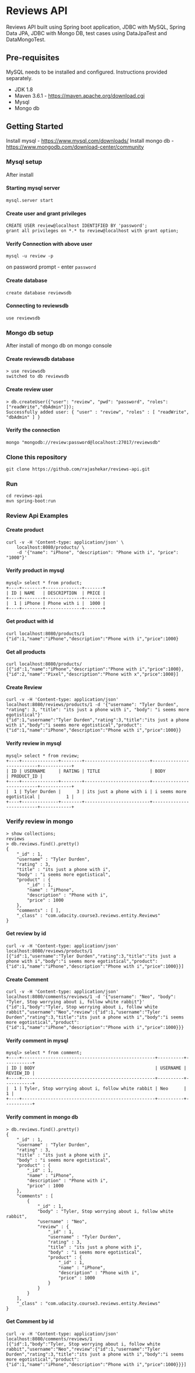 # Reviews API 
Reviews API built using Spring boot application, JDBC with MySQL, Spring Data JPA, JDBC with Mongo DB, test cases using DataJpaTest and DataMongoTest.

## Pre-requisites
MySQL needs to be installed and configured. Instructions provided separately.
- JDK 1.8
- Maven 3.6.1 - https://maven.apache.org/download.cgi
- Mysql 
- Mongo db 

## Getting Started
Install mysql  - https://www.mysql.com/downloads/
Install mongo db - https://www.mongodb.com/download-center/community

### Mysql setup 

After install 
#### Starting mysql server
```
mysql.server start
```
#### Create user and grant privileges
```
CREATE USER review@localhost IDENTIFIED BY 'password';
grant all privileges on *.* to review@localhost with grant option;
```
#### Verify Connection with above user
```
mysql -u review -p
```
on password prompt - enter `password`
#### Create database
```
create database reviewsdb
```
#### Connecting to reviewsdb
```
use reviewsdb
```

### Mongo db setup
After install of mongo db
on mongo console
#### Create reviewsdb database
```
> use reviewsdb
switched to db reviewsdb
```
#### Create review user
```
> db.createUser({"user": "review", "pwd": "password", "roles": ["readWrite","dbAdmin"]});
Successfully added user: { "user" : "review", "roles" : [ "readWrite", "dbAdmin" ] }
```
#### Verify the connection
```
mongo "mongodb://review:password@localhost:27017/reviewsdb"
```

### Clone this repository
```
git clone https://github.com/rajashekar/reviews-api.git
```

### Run
```
cd reviews-api
mvn spring-boot:run
```

### Review Api Examples 
#### Create product
```
curl -v -H 'Content-type: application/json' \
    localhost:8080/products/ \
    -d '{"name": "iPhone", "description": "Phone with i", "price": "1000"}'
```
#### Verify product in mysql
```
mysql> select * from product;
+----+--------+--------------+-------+
| ID | NAME   | DESCRIPTION  | PRICE |
+----+--------+--------------+-------+
|  1 | iPhone | Phone with i |  1000 |
+----+--------+--------------+-------+
```
#### Get product with id
```
curl localhost:8080/products/1
{"id":1,"name":"iPhone","description":"Phone with i","price":1000}
```
#### Get all products
```
curl localhost:8080/products/
[{"id":1,"name":"iPhone","description":"Phone with i","price":1000},{"id":2,"name":"Pixel","description":"Phone with x","price":1000}]
```
####  Create Review
```
curl -v -H 'Content-type: application/json' localhost:8080/reviews/products/1 -d '{"username": "Tyler Durden", "rating": 3, "title": "its just a phone with i", "body": "i seems more egotistical"}'
{"id":1,"username":"Tyler Durden","rating":3,"title":"its just a phone with i","body":"i seems more egotistical","product":{"id":1,"name":"iPhone","description":"Phone with i","price":1000}}
```
#### Verify review in mysql
```
mysql> select * from review;
+----+--------------+--------+-------------------------+--------------------------+------------+
| ID | USERNAME     | RATING | TITLE                   | BODY                     | PRODUCT_ID |
+----+--------------+--------+-------------------------+--------------------------+------------+
|  1 | Tyler Durden |      3 | its just a phone with i | i seems more egotistical |          1 |
+----+--------------+--------+-------------------------+--------------------------+------------+
```

### Verify review in mongo
```
> show collections;
reviews
> db.reviews.find().pretty()
{
	"_id" : 1,
	"username" : "Tyler Durden",
	"rating" : 3,
	"title" : "its just a phone with i",
	"body" : "i seems more egotistical",
	"product" : {
		"_id" : 1,
		"name" : "iPhone",
		"description" : "Phone with i",
		"price" : 1000
	},
	"comments" : [ ],
	"_class" : "com.udacity.course3.reviews.entity.Reviews"
}
```

#### Get review by id
```
curl -v -H 'Content-type: application/json' localhost:8080/reviews/products/1
[{"id":1,"username":"Tyler Durden","rating":3,"title":"its just a phone with i","body":"i seems more egotistical","product":{"id":1,"name":"iPhone","description":"Phone with i","price":1000}}]
```
#### Create Comment
```
curl -v -H 'Content-type: application/json' localhost:8080/comments/reviews/1 -d '{"username": "Neo", "body": "Tyler, Stop worrying about i, follow white rabbit"}'
{"id":1,"body":"Tyler, Stop worrying about i, follow white rabbit","username":"Neo","review":{"id":1,"username":"Tyler Durden","rating":3,"title":"its just a phone with i","body":"i seems more egotistical","product":{"id":1,"name":"iPhone","description":"Phone with i","price":1000}}}
```
#### Verify comment in mysql
```
mysql> select * from comment;
+----+---------------------------------------------------+----------+-----------+
| ID | BODY                                              | USERNAME | REVIEW_ID |
+----+---------------------------------------------------+----------+-----------+
|  1 | Tyler, Stop worrying about i, follow white rabbit | Neo      |         1 |
+----+---------------------------------------------------+----------+-----------+
```

#### Verify comment in mongo db
```
> db.reviews.find().pretty()
{
	"_id" : 1,
	"username" : "Tyler Durden",
	"rating" : 3,
	"title" : "its just a phone with i",
	"body" : "i seems more egotistical",
	"product" : {
		"_id" : 1,
		"name" : "iPhone",
		"description" : "Phone with i",
		"price" : 1000
	},
	"comments" : [
		{
			"_id" : 1,
			"body" : "Tyler, Stop worrying about i, follow white rabbit",
			"username" : "Neo",
			"review" : {
				"_id" : 1,
				"username" : "Tyler Durden",
				"rating" : 3,
				"title" : "its just a phone with i",
				"body" : "i seems more egotistical",
				"product" : {
					"_id" : 1,
					"name" : "iPhone",
					"description" : "Phone with i",
					"price" : 1000
				}
			}
		}
	],
	"_class" : "com.udacity.course3.reviews.entity.Reviews"
}
```

#### Get Comment by id
```
curl -v -H 'Content-type: application/json' localhost:8080/comments/reviews/1
[{"id":1,"body":"Tyler, Stop worrying about i, follow white rabbit","username":"Neo","review":{"id":1,"username":"Tyler Durden","rating":3,"title":"its just a phone with i","body":"i seems more egotistical","product":{"id":1,"name":"iPhone","description":"Phone with i","price":1000}}}]
```
